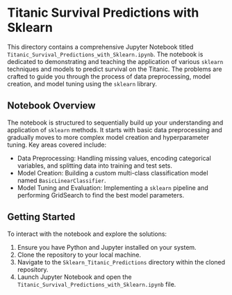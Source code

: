 # Titanic Survival Predictions with Sklearn

This directory contains a comprehensive Jupyter Notebook titled `Titanic_Survival_Predictions_with_Sklearn.ipynb`. The notebook is dedicated to demonstrating and teaching the application of various `sklearn` techniques and models to predict survival on the Titanic. The problems are crafted to guide you through the process of data preprocessing, model creation, and model tuning using the `sklearn` library.

## Notebook Overview

The notebook is structured to sequentially build up your understanding and application of `sklearn` methods. It starts with basic data preprocessing and gradually moves to more complex model creation and hyperparameter tuning. Key areas covered include:

- Data Preprocessing: Handling missing values, encoding categorical variables, and splitting data into training and test sets.
- Model Creation: Building a custom multi-class classification model named `BasicLinearClassifier`.
- Model Tuning and Evaluation: Implementing a `sklearn` pipeline and performing GridSearch to find the best model parameters.

## Getting Started

To interact with the notebook and explore the solutions:

1. Ensure you have Python and Jupyter installed on your system.
2. Clone the repository to your local machine.
3. Navigate to the `Sklearn_Titanic_Predictions` directory within the cloned repository.
4. Launch Jupyter Notebook and open the `Titanic_Survival_Predictions_with_Sklearn.ipynb` file.
